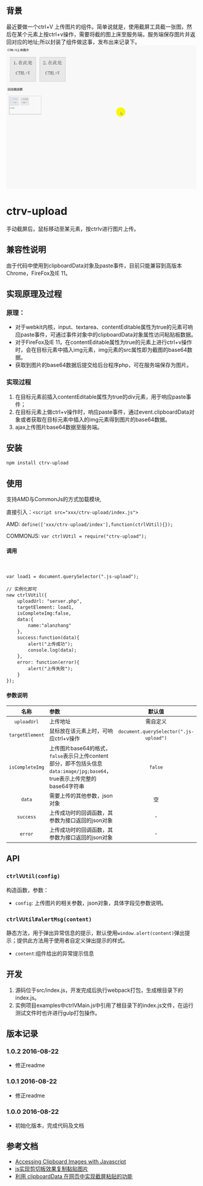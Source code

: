 ## 背景
最近要做一个ctrl+V 上传图片的组件。简单说就是，使用截屏工具截一张图，然后在某个元素上按ctrl+v操作，需要将截的图上床至服务端，服务端保存图片并返回对应的地址;所以封装了组件做这事，发布出来记录下。
![](assert/demo.gif)

# ctrv-upload
手动截屏后，鼠标移动至某元素，按ctrlv进行图片上传。

## 兼容性说明
由于代码中使用到clipboardData对象及paste事件，目前只能兼容到高版本Chrome，FireFox及IE 11。

## 实现原理及过程

### 原理： 
- 对于webkit内核，input、textarea、contentEditable属性为true的元素可响应paste事件，可通过事件对象中的clipboardData对象属性访问粘贴板数据。
- 对于FireFox及IE 11，在contentEditable属性为true的元素上进行ctrl+v操作时，会在目标元素中插入img元素，img元素的src属性即为截图的base64数据。
- 获取到图片的base64数据后提交给后台程序php，可在服务端保存为图片。

### 实现过程
1. 在目标元素前插入contentEditable属性为true的div元素，用于响应paste事件；
2. 在目标元素上做ctrl+v操作时，响应paste事件，通过event.clipboardData对象或者获取在目标元素中插入的img元素得到图片的base64数据。
3. ajax上传图片base64数据至服务端。


## 安装

```sh
npm install ctrv-upload
```

## 使用
支持AMD与CommonJs的方式加载模块,

直接引入：`<script src="xxx/ctrv-upload/index.js">`

 AMD: `define(['xxx/ctrv-upload/index'],function(ctrlVUtil){});`

 COMMONJS: `var ctrlVUtil = require("ctrv-upload");`

#### 调用
```


var load1 = document.querySelector(".js-upload");

// 实例化即可
new ctrlVUtil({
    uploadUrl: "server.php",
    targetElement: load1,
	isCompleteImg:false,
    data:{
        name:"alanzhang"
    },
    success:function(data){
        alert("上传成功");
        console.log(data);
    },
	error: function(error){
		alert("上传失败");
	}
});

```


#### 参数说明

| 名称 | 参数 | 默认值 |
| :--: | :--- | :--: | 
| `uploadUrl` | 上传地址 |  需自定义 | 
| `targetElement` | 鼠标放在该元素上时，可响应ctrl+v操作 | `document.querySelector(".js-upload")` | 
| `isCompleteImg` | 上传图片base64的格式，`false`表示只上传content部分，即不包括头信息`data:image/jpg;base64`，true表示上传完整的base64字符串 |`false` | 
| `data` |需要上传的其他参数，json对象 | 空 |
| `success` | 上传成功时的回调函数，其参数为接口返回的json对象 | - | 
| `error` | 上传成功时的回调函数，其参数为接口返回的json对象 | - | 


## API
### `ctrlVUtil(config)`
构造函数，参数：

- `config`: 上传图片的相关参数，json对象，具体字段见参数说明。

### `ctrlVUtil#alertMsg(content)`
静态方法，用于弹出异常信息的提示，默认使用`window.alert(content)`弹出提示；提供此方法用于使用者自定义弹出提示的样式。
- `content`:组件给出的异常提示信息

## 开发
1. 源码位于src/index.js，开发完成后执行webpack打包，生成根目录下的index.js。
2. 实例项目examples中ctrlVMain.js中引用了根目录下的index.js文件，在运行测试文件时也许进行gulp打包操作。

## 版本记录

### 1.0.2 2016-08-22
- 修正readme

### 1.0.1 2016-08-22
- 修正readme

### 1.0.0 2016-08-22
- 初始化版本，完成代码及文档

## 参考文档

- [Accessing Clipboard Images with Javascript](http://joelb.me/blog/2011/code-snippet-accessing-clipboard-images-with-javascript/)
- [js实现剪切板效果复制黏贴图片](http://blog.csdn.net/qq_26786555/article/details/45541731)
- [利用 clipboardData 在网页中实现截屏粘贴的功能](http://stylechen.com/clipboarddata.html)
